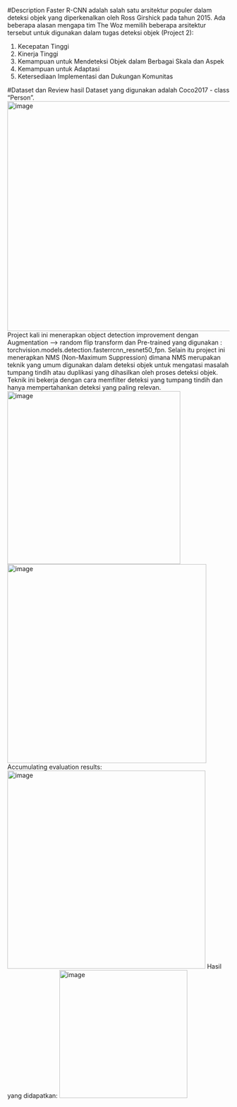 #Description
Faster R-CNN adalah salah satu arsitektur populer dalam deteksi objek yang diperkenalkan oleh Ross Girshick pada tahun 2015. Ada beberapa alasan mengapa tim The Woz memilih beberapa arsitektur tersebut untuk digunakan dalam tugas deteksi objek (Project 2):
1. Kecepatan Tinggi
2. Kinerja Tinggi
3. Kemampuan untuk Mendeteksi Objek dalam Berbagai Skala dan Aspek
4. Kemampuan untuk Adaptasi
5. Ketersediaan Implementasi dan Dukungan Komunitas

#Dataset dan Review hasil
Dataset yang digunakan adalah Coco2017 - class “Person”.
<img width="521" alt="image" src="https://github.com/alnybera/Project2-PersonTracking-PersonDetection/assets/163568585/3b319b1b-e4e7-4786-a03c-3311d9417168">
Project kali ini menerapkan object detection improvement dengan Augmentation --> random flip transform dan Pre-trained yang digunakan : torchvision.models.detection.fasterrcnn_resnet50_fpn.
Selain itu project ini menerapkan NMS (Non-Maximum Suppression) dimana NMS merupakan teknik yang umum digunakan dalam deteksi objek untuk mengatasi masalah tumpang tindih atau duplikasi yang dihasilkan oleh proses deteksi objek. Teknik ini bekerja dengan cara memfilter deteksi yang tumpang tindih dan hanya mempertahankan deteksi yang paling relevan.
<img width="392" alt="image" src="https://github.com/alnybera/Project2-PersonTracking-PersonDetection/assets/163568585/d8a452e6-70e9-4ab3-91d6-f30f1b8cd51c">
<img width="451" alt="image" src="https://github.com/alnybera/Project2-PersonTracking-PersonDetection/assets/163568585/8039efa0-8c1b-44b0-b9c4-d77618d93eb1">
Accumulating evaluation results:
<img width="449" alt="image" src="https://github.com/alnybera/Project2-PersonTracking-PersonDetection/assets/163568585/c8ece5b5-b8e3-4b27-b8ba-98c6d5fadeab">
Hasil yang didapatkan:
<img width="290" alt="image" src="https://github.com/alnybera/Project2-PersonTracking-PersonDetection/assets/163568585/38e057d6-01b2-49a0-a33a-c11ac0907b8d">
